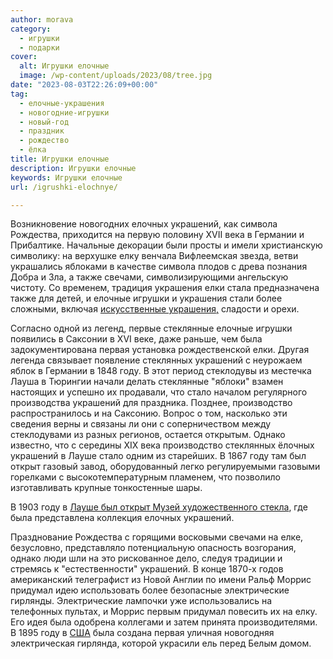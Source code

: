 ```yaml
---
author: morava
category:
  - игрушки
  - подарки
cover:
  alt: Игрушки елочные
  image: /wp-content/uploads/2023/08/tree.jpg
date: "2023-08-03T22:26:09+00:00"
tag:
  - елочные-украшения
  - новогодние-игрушки
  - новый-год
  - праздник
  - рождество
  - ёлка
title: Игрушки елочные
description: Игрушки елочные
keywords: Игрушки елочные
url: /igrushki-elochnye/

---
```

Возникновение новогодних елочных украшений, как символа Рождества, приходится на первую половину XVII века в Германии и Прибалтике. Начальные декорации были просты и имели христианскую символику: на верхушке елку венчала Вифлеемская звезда, ветви украшались яблоками в качестве символа плодов с древа познания Добра и Зла, а также свечами, символизирующими ангельскую чистоту. Со временем, традиция украшения елки стала предназначена также для детей, и елочные игрушки и украшения стали более сложными, включая [искусственные украшения,](https://www.adora.ru/igrushka-ogurecz/) сладости и орехи.

Согласно одной из легенд, первые стеклянные елочные игрушки появились в Саксонии в XVI веке, даже раньше, чем была задокументирована первая установка рождественской елки. Другая легенда связывает появление стеклянных украшений с неурожаем яблок в Германии в 1848 году. В этот период стеклодувы из местечка Лауша в Тюрингии начали делать стеклянные "яблоки" взамен настоящих и успешно их продавали, что стало началом регулярного производства украшений для праздника. Позднее, производство распространилось и на Саксонию. Вопрос о том, насколько эти сведения верны и связаны ли они с соперничеством между стеклодувами из разных регионов, остается открытым. Однако известно, что с середины XIX века производство стеклянных ёлочных украшений в Лауше стало одним из старейших. В 1867 году там был открыт газовый завод, оборудованный легко регулируемыми газовыми горелками с высокотемпературным пламенем, что позволило изготавливать крупные тонкостенные шары.

В 1903 году в [Лауше был открыт Музей художественного стекла](https://www.glasmuseum-lauscha.de/willkommen.html), где была представлена коллекция елочных украшений.

Празднование Рождества с горящими восковыми свечами на елке, безусловно, представляло потенциальную опасность возгорания, однако люди шли на это рискованное дело, следуя традиции и стремясь к "естественности" украшений. В конце 1870-х годов американский телеграфист из Новой Англии по имени Ральф Моррис придумал идею использовать более безопасные электрические гирлянды. Электрические лампочки уже использовались на телефонных пультах, и Моррис первым придумал повесить их на елку. Его идея была одобрена коллегами и затем принята производителями. В 1895 году в [США](https://www.adora.ru/chicago/) была создана первая уличная новогодняя электрическая гирлянда, которой украсили ель перед Белым домом.
